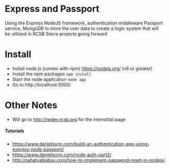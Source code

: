 # Express and Passport
Using the Express NodeJS framework, authentication middleware Passport service, MongoDB to store the user data to create a login system that will be utilized in RCSB Sierra projects going forward

# Install
- Install node.js (comes with npm) https://nodejs.org/ (v6 or greater)
- Install the npm packages `npm install`
- Start the node application `node app`
- Go to http://localhost:3000/

# Other Notes
- Will go to http://jwdev.rcsb.org for the interstitial page

##### Tutorials
* https://www.danielgynn.com/build-an-authentication-app-using-express-node-passport/
* https://www.danielgynn.com/node-auth-part2/
* http://sahatyalkabov.com/how-to-implement-password-reset-in-nodejs/